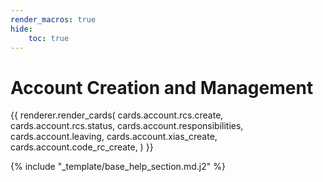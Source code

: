 ```yaml
---
render_macros: true
hide:
    toc: true
---
```


# Account Creation and Management

{{
    renderer.render_cards(
        cards.account.rcs.create,
        cards.account.rcs.status,
        cards.account.responsibilities,
        cards.account.leaving,
        cards.account.xias_create,
        cards.account.code_rc_create,
    )
}}

{% include "_template/base_help_section.md.j2" %}
